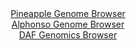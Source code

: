 <div id="Pineapple_Genome_Browser" align="center">
  <a href="https://igv.org/app/?sessionURL=blob:zZJta9swFIX_i6BlA8eW7diODWU4bdqm6cua4IalFHNjy46oLbmSYicN.e_Tysa.dNB82BhIIF0k3XOOnh1qiZCUMxQhx7Q907aRgeSKdzOom4rcQk0kigqoJDGQIAURhGUERTtUgFSQTK_1zZVSjYwsi6qmVwMruSldE2p45Qw6aWa8tk55VcGSC1BcSGsooOUWLdteR5bQNKbu7ZqelYMCC6pmxZnkVkNYmXb6vfRXKS0J4zVJ63Wl6JuAVOvRGnOzgC_xfBZnGZFyQrbj_CSejOMHd5QsLvzTRXJ3OU_8.fGMlgzUWpCTFuzk_uslEw_OZXHkDEd6OvF0yOL2yDmXF9mRe3Y82jRUEHliB_bADR3f7.t4KMvJ5n9yrgc90P0Gim4wzav7zVmVcEHOk3FCJqPtIui_69tDewNVPFtrGlC2EkFkY8PFvuE5fu_H0h4YGIc6HcEpih6fDKQEZM_6.OMOqW2jmUGSvKzf8DEQFzkRKOqFGAd2GDpeP.jjMLT3xg6tRfX3oj1PpmGAndhx_LSgldJA56lkjTSBMbPNCrN8PTDLq.fxgl8Nbyj5Fi7dgUe7PJxlZ6stSf6QpYF067fv00Y_ouifUPcRIaZaHoqadK_W85eb53JIiht3due1.HYCdzgIx._G42uzh0VTcFGD0ud1RW9_0taCoMCULrRU0iWtqNrOdYq8Q5HtuBpalPGKawqRKJefsIEN28Off8Pp7p_23wE-">Pineapple Genome Browser</a>
</div>
<div id="Alphonso_Genome_Browser" align="center">
  <a href="https://igv.org/app/?sessionURL=blob:zZJrT9swFIb_iyXQJqW5kqSJhKYQKJcy2ChpaRGKThIndUnsYDstpep_n0Gb9oVJ9MOmSf5gH_nynsfPBi0xF4RRFCJbt1zdspCGxJytRtC0Nb6CBgsUllALrCGOS8wxzTEKN6gEISG5uVQn51K2IjQMItteA7RiunB0aOCFUVgJPWeNEbO6hoxxkIwL44jDkhmkWvZWOIO21dXbju4aBUgwoG7njApmtJhW6Urdl_4qpRWmrMFp09WSvAVIVR6VsdBL.BJNRlGeYyGGeH1eHEbD82jsnCSzUy.eJddnk8Sb7I9IRUF2HB_OrrrhtJp65_Lp7vQyixnY0VVi.e6Fuecc7588t4RjcWj5Vt8JbM_1FRhCC_z8P_WsBtmxbznkVZw9zqL47Cg..VZdPA1W3tj9ntx9fbfvPtpqqGZ5pzxA.Zz7oWVqjulpru31XqdWXzPNQNHhjKDw_kFDkkP.qLbfb5Bct8oWJPBT9yaOhhgvMEdhLzBN3woC2z3wD8wgsLbaBnW8_ntoB8lN4Jt2ZNteWpJaKpWLVNBW6ECpvsxLvXrZkeVizx7cng4Hl11wmx2Mp107vhZ1tfC6oEz.QFND6vG3D1StfiTTP_HuI0F0me0q22MwhwWh_Rd2V5zhscJ1MfbFfBEdH8fTdwG9irQbnJLxBqTarypq.dO4JXACVKrCkgiSkZrI9URxZCsUWrajxEU5q5kyEfEq.2Rqpma55uffgjrbh.0P">Alphonso Genome Browser</a>
</div>


<div id="DAF_Genomics_Browser" align="center">
  <a href="https://igv.org/app/?sessionURL=blob:tZNra9swFIb_i6D95Kvs.AZheF6aho4MmrrpUko4teXYrSV5kly3DfnvU72OwS6MQQeSkDiX95UetEcPRMiGM5QgbLkTy3WRgWTNhxXQriVLoESipIJWEgMJUhFBWEFQskcVSAX5.UddWSvVycS2S6jMHWGcNoW0pGdBZ0req5roVBNbQOGZMxikVXCqkxXY0HY1Z5LbUBREStOxO8J22wH08j22HVuSLe1b1YyqW21CGyutCrTbhpXk8S9G_oOyHs27dL1Kx_oz8rQop.nZIr30ZvlmHmSb_NPpOg_Wx6tmx0D1gkxPP3fhbZbdzefZ.4v7q.gZB0PMOrqYF0feh.PZY9cIIqdu6EZejCexgw4GannRawSoqIWbuL4R4sjAvm..br1JoN9A8AYl1zcGUgKKe51.vUfqqdOgkCRf.pGZgbgoiUCJGTtO6MZawQ99J47dg7FHvWjfmORJfh6HDk4xDqxboFq_atrx.bTQr8G3wvhTZz3_FZMcIEorr14e4ZNFFi83Qz6o2dVFXkV3w29BvXyaP16s4oKC0qFvx1cs0Go9Spj6wcU73By.Ag--">DAF Genomics Browser</a>
</div>
